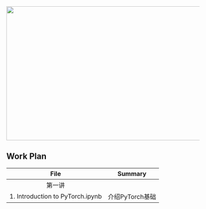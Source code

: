 <div align=center><img width="650" height="350" src="https://github.com/zheng992328/PyTorch_Tutorial/blob/master/figs/pytorch.png"/></div>
 
## Work Plan
File  | Summary
:-: | ------  
第一讲 |
1. Introduction to PyTorch.ipynb | 介绍PyTorch基础
